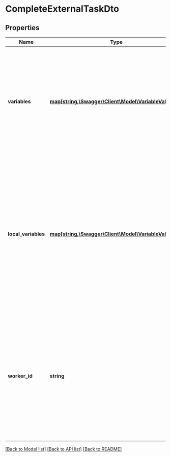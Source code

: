 # CompleteExternalTaskDto

## Properties
Name | Type | Description | Notes
------------ | ------------- | ------------- | -------------
**variables** | [**map[string,\Swagger\Client\Model\VariableValueDto]**](VariableValueDto.md) | A JSON object containing variable key-value pairs. Each key is a variable name and each value a JSON variable value object with the following properties: | [optional] 
**local_variables** | [**map[string,\Swagger\Client\Model\VariableValueDto]**](VariableValueDto.md) | A JSON object containing local variable key-value pairs. Local variables are set only in the scope of external task. Each key is a variable name and each value a JSON variable value object with the following properties: | [optional] 
**worker_id** | **string** | **Mandatory.** The ID of the worker who is performing the operation on the external task. If the task is already locked, must match the id of the worker who has most recently locked the task. | [optional] 

[[Back to Model list]](../../README.md#documentation-for-models) [[Back to API list]](../../README.md#documentation-for-api-endpoints) [[Back to README]](../../README.md)

